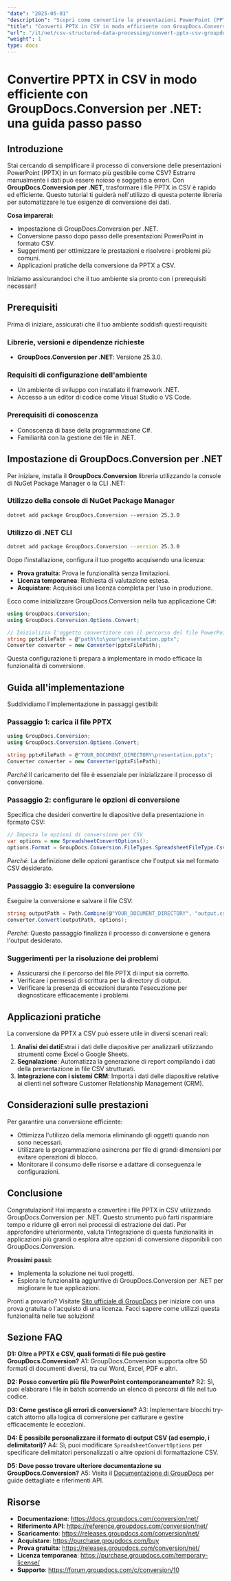 ```yaml
---
"date": "2025-05-01"
"description": "Scopri come convertire le presentazioni PowerPoint (PPTX) in file CSV utilizzando GroupDocs.Conversion per .NET. Semplifica l'estrazione e l'analisi dei dati con la nostra guida completa."
"title": "Converti PPTX in CSV in modo efficiente con GroupDocs.Conversion per .NET&#58; una guida passo passo"
"url": "/it/net/csv-structured-data-processing/convert-pptx-csv-groupdocs-conversion-dotnet/"
"weight": 1
type: docs
---
```

# Convertire PPTX in CSV in modo efficiente con GroupDocs.Conversion per .NET: una guida passo passo

## Introduzione

Stai cercando di semplificare il processo di conversione delle presentazioni PowerPoint (PPTX) in un formato più gestibile come CSV? Estrarre manualmente i dati può essere noioso e soggetto a errori. Con **GroupDocs.Conversion per .NET**, trasformare i file PPTX in CSV è rapido ed efficiente. Questo tutorial ti guiderà nell'utilizzo di questa potente libreria per automatizzare le tue esigenze di conversione dei dati.

**Cosa imparerai:**
- Impostazione di GroupDocs.Conversion per .NET.
- Conversione passo dopo passo delle presentazioni PowerPoint in formato CSV.
- Suggerimenti per ottimizzare le prestazioni e risolvere i problemi più comuni.
- Applicazioni pratiche della conversione da PPTX a CSV.

Iniziamo assicurandoci che il tuo ambiente sia pronto con i prerequisiti necessari!

## Prerequisiti

Prima di iniziare, assicurati che il tuo ambiente soddisfi questi requisiti:

### Librerie, versioni e dipendenze richieste
- **GroupDocs.Conversion per .NET**: Versione 25.3.0.

### Requisiti di configurazione dell'ambiente
- Un ambiente di sviluppo con installato il framework .NET.
- Accesso a un editor di codice come Visual Studio o VS Code.

### Prerequisiti di conoscenza
- Conoscenza di base della programmazione C#.
- Familiarità con la gestione dei file in .NET.

## Impostazione di GroupDocs.Conversion per .NET

Per iniziare, installa il **GroupDocs.Conversion** libreria utilizzando la console di NuGet Package Manager o la CLI .NET:

### Utilizzo della console di NuGet Package Manager
```shell
dotnet add package GroupDocs.Conversion --version 25.3.0
```

### Utilizzo di .NET CLI
```bash
dotnet add package GroupDocs.Conversion --version 25.3.0
```

Dopo l'installazione, configura il tuo progetto acquisendo una licenza:
- **Prova gratuita**: Prova le funzionalità senza limitazioni.
- **Licenza temporanea**: Richiesta di valutazione estesa.
- **Acquistare**: Acquisisci una licenza completa per l'uso in produzione.

Ecco come inizializzare GroupDocs.Conversion nella tua applicazione C#:

```csharp
using GroupDocs.Conversion;
using GroupDocs.Conversion.Options.Convert;

// Inizializza l'oggetto convertitore con il percorso del file PowerPoint
string pptxFilePath = @"path\to\your\presentation.pptx";
Converter converter = new Converter(pptxFilePath);
```

Questa configurazione ti prepara a implementare in modo efficace la funzionalità di conversione.

## Guida all'implementazione

Suddividiamo l'implementazione in passaggi gestibili:

### Passaggio 1: carica il file PPTX
```csharp
using GroupDocs.Conversion;
using GroupDocs.Conversion.Options.Convert;

string pptxFilePath = @"YOUR_DOCUMENT_DIRECTORY\presentation.pptx";
Converter converter = new Converter(pptxFilePath);
```
*Perché*:Il caricamento del file è essenziale per inizializzare il processo di conversione.

### Passaggio 2: configurare le opzioni di conversione
Specifica che desideri convertire le diapositive della presentazione in formato CSV:
```csharp
// Imposta le opzioni di conversione per CSV
var options = new SpreadsheetConvertOptions();
options.Format = GroupDocs.Conversion.FileTypes.SpreadsheetFileType.Csv;
```
*Perché*: La definizione delle opzioni garantisce che l'output sia nel formato CSV desiderato.

### Passaggio 3: eseguire la conversione
Eseguire la conversione e salvare il file CSV:
```csharp
string outputPath = Path.Combine(@"YOUR_DOCUMENT_DIRECTORY", "output.csv");
converter.Convert(outputPath, options);
```
*Perché*: Questo passaggio finalizza il processo di conversione e genera l'output desiderato.

### Suggerimenti per la risoluzione dei problemi
- Assicurarsi che il percorso del file PPTX di input sia corretto.
- Verificare i permessi di scrittura per la directory di output.
- Verificare la presenza di eccezioni durante l'esecuzione per diagnosticare efficacemente i problemi.

## Applicazioni pratiche

La conversione da PPTX a CSV può essere utile in diversi scenari reali:
1. **Analisi dei dati**Estrai i dati delle diapositive per analizzarli utilizzando strumenti come Excel o Google Sheets.
2. **Segnalazione**: Automatizza la generazione di report compilando i dati della presentazione in file CSV strutturati.
3. **Integrazione con i sistemi CRM**: Importa i dati delle diapositive relative ai clienti nel software Customer Relationship Management (CRM).

## Considerazioni sulle prestazioni
Per garantire una conversione efficiente:
- Ottimizza l'utilizzo della memoria eliminando gli oggetti quando non sono necessari.
- Utilizzare la programmazione asincrona per file di grandi dimensioni per evitare operazioni di blocco.
- Monitorare il consumo delle risorse e adattare di conseguenza le configurazioni.

## Conclusione
Congratulazioni! Hai imparato a convertire i file PPTX in CSV utilizzando GroupDocs.Conversion per .NET. Questo strumento può farti risparmiare tempo e ridurre gli errori nei processi di estrazione dei dati. Per approfondire ulteriormente, valuta l'integrazione di questa funzionalità in applicazioni più grandi o esplora altre opzioni di conversione disponibili con GroupDocs.Conversion.

**Prossimi passi:**
- Implementa la soluzione nei tuoi progetti.
- Esplora le funzionalità aggiuntive di GroupDocs.Conversion per .NET per migliorare le tue applicazioni.

Pronti a provarlo? Visitate [Sito ufficiale di GroupDocs](https://purchase.groupdocs.com/buy) per iniziare con una prova gratuita o l'acquisto di una licenza. Facci sapere come utilizzi questa funzionalità nelle tue soluzioni!

## Sezione FAQ
**D1: Oltre a PPTX e CSV, quali formati di file può gestire GroupDocs.Conversion?**
A1: GroupDocs.Conversion supporta oltre 50 formati di documenti diversi, tra cui Word, Excel, PDF e altri.

**D2: Posso convertire più file PowerPoint contemporaneamente?**
R2: Sì, puoi elaborare i file in batch scorrendo un elenco di percorsi di file nel tuo codice.

**D3: Come gestisco gli errori di conversione?**
A3: Implementare blocchi try-catch attorno alla logica di conversione per catturare e gestire efficacemente le eccezioni.

**D4: È possibile personalizzare il formato di output CSV (ad esempio, i delimitatori)?**
A4: Sì, puoi modificare `SpreadsheetConvertOptions` per specificare delimitatori personalizzati o altre opzioni di formattazione CSV.

**D5: Dove posso trovare ulteriore documentazione su GroupDocs.Conversion?**
A5: Visita il [Documentazione di GroupDocs](https://docs.groupdocs.com/conversion/net/) per guide dettagliate e riferimenti API.

## Risorse
- **Documentazione**: https://docs.groupdocs.com/conversion/net/
- **Riferimento API**: https://reference.groupdocs.com/conversion/net/
- **Scaricamento**: https://releases.groupdocs.com/conversion/net/
- **Acquistare**: https://purchase.groupdocs.com/buy
- **Prova gratuita**: https://releases.groupdocs.com/conversion/net/
- **Licenza temporanea**: https://purchase.groupdocs.com/temporary-license/
- **Supporto**: https://forum.groupdocs.com/c/conversion/10